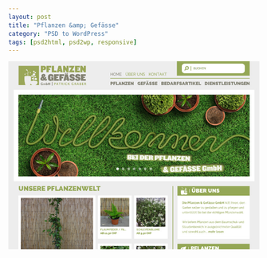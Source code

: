 ```yaml
---
layout: post
title: "Pflanzen &amp; Gefässe"
category: "PSD to WordPress"
tags: [psd2html, psd2wp, responsive]
---
```


<a class="thumbnail" href="http://labs.bittorrent.com" target="_blank">
  <img src="/screenshots/pflanzen-gefasse.jpg" alt="{{ post.title }}">
</a>
